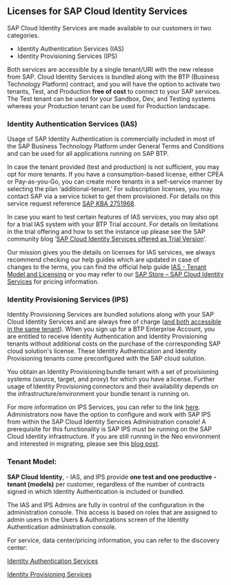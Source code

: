 ## Licenses for SAP Cloud Identity Services 

SAP Cloud Identity Services are made available to our customers in two categories. 

- Identity Authentication Services (IAS) 
- Identity Provisioning Services (IPS)

Both services are accessible by a single tenant/URI with the new release from SAP. Cloud Identity Services is bundled along with the BTP (Business Technology Platform) contract, and you will have the option to activate two tenants, Test, and Production **free of cost** to connect to your SAP services. The Test tenant can be used for your Sandbox, Dev, and Testing systems whereas your Production tenant can be used for Production landscape. 

### Identity Authentication Services (IAS)  

Usage of SAP Identity Authentication is commercially included in most of the SAP Business Technology Platform under General Terms and Conditions and can be used for all applications running on SAP BTP. 

In case the tenant provided (test and production) is not sufficient, you may opt for more tenants. If you have a consumption-based license, either CPEA or Pay-as-you-Go, you can create more tenants in a self-service manner by selecting the plan ‘additional-tenant.’ For subscription licenses, you may contact SAP via a service ticket to get them provisioned. For details on this service request reference [SAP KBA 2751968](https://me.sap.com/notes/0002751968). 

In case you want to test certain features of IAS services, you may also opt for a trial IAS system with your BTP Trial account. For details on limitations in the trial offering and how to set the instance up please see the SAP community blog ‘[SAP Cloud Identity Services offered as Trial Version](https://blogs.sap.com/2023/04/13/sap-cloud-identity-services-offered-as-trial-version/#:~:text=SAP%20offers%20different%20Trial%20and,certain%20limits%20and%20time%20constraints.)’.  

Our mission gives you the details on licenses for IAS services, we always recommend checking our help guides which are updated in case of changes to the terms, you can find the official help guide [IAS - Tenant Model and Licensing](https://help.sap.com/docs/IDENTITY_AUTHENTICATION/6d6d63354d1242d185ab4830fc04feb1/93160ebd2dcb40e98aadcbb9a970f2b9.html#loio93160ebd2dcb40e98aadcbb9a970f2b9__licensing_section) or you may refer to our [SAP Store – SAP Cloud Identity Services](https://www.sapstore.com/solutions/80226/SAP-Cloud-Identity-Services?countryCode=IN) for pricing information.  

### Identity Provisioning Services (IPS) 

Identity Provisioning Services are bundled solutions along with your SAP Cloud Identity Services and are always free of charge ([and both accessible in the same tenant](https://blogs.sap.com/2023/03/31/identity-provisioning-joined-the-sap-cloud-identity-services-administration-console/)). When you sign up for a BTP Enterprise Account, you are entitled to receive Identity Authentication and Identity Provisioning tenants without additional costs on the purchase of the corresponding SAP cloud solution's license. These Identity Authentication and Identity Provisioning tenants come preconfigured with the SAP cloud solution. 

You obtain an Identity Provisioning bundle tenant with a set of provisioning systems (source, target, and proxy) for which you have a license. Further usage of Identity Provisioning connectors and their availability depends on the infrastructure/environment your bundle tenant is running on.  

For more information on IPS Services, you can refer to the link [here](https://help.sap.com/docs/IDENTITY_PROVISIONING/f48e822d6d484fa5ade7dda78b64d9f5/65fa74998ef14f059806f0c5a48e5285.html?q=license). Administrators now have the option to configure and work with SAP IPS from within the SAP Cloud Identity Services Administration console! A prerequisite for this functionality is SAP IPS must be running on the SAP Cloud Identity infrastructure. If you are still running in the Neo environment and interested in migrating, please see this [blog post](https://blogs.sap.com/2023/03/31/identity-provisioning-joined-the-sap-cloud-identity-services-administration-console/).  

### Tenant Model: 

**SAP Cloud Identity**, - IAS, and IPS provide **one test and one productive - tenant (models)** per customer, regardless of the number of contracts signed in which Identity Authentication is included or bundled.  

The IAS and IPS Admins are fully in control of the configuration in the administration console. This access is based on roles that are assigned to admin users in the Users & Authorizations screen of the Identity Authentication administration console. 

For service, data center/pricing information, you can refer to the discovery center: 

[Identity Authentication Services](https://discovery-center.cloud.sap/serviceCatalog/identity-authentication?region=all)

[Identity Provisioning Services](https://discovery-center.cloud.sap/serviceCatalog/identity-provisioning?service_plan=sap-cloud-to-sap-cloud&region=all&commercialModel=subscription&tab=feature)
